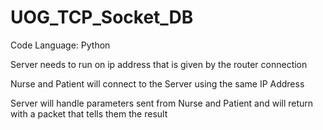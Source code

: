 # UOG_TCP_Socket_DB

Code Language: Python

Server needs to run on ip address that is given by the router connection

Nurse and Patient will connect to the Server using the same IP Address

Server will handle parameters sent from Nurse and Patient and will return with a packet that tells them the result

